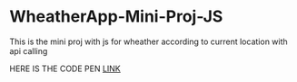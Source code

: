 # WheatherApp-Mini-Proj-JS
This is the mini proj with js for wheather according to current location with api calling


HERE IS THE CODE PEN <a href="https://codepen.io/sukhepadda/full/JjBrXEj" target="_blank">LINK</a>
